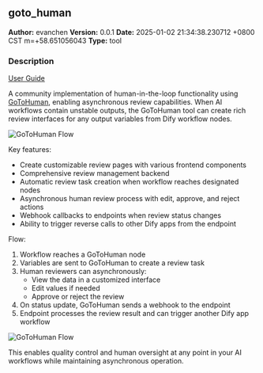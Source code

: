 ## goto_human

**Author:** evanchen
**Version:** 0.0.1
**Date:** 2025-01-02 21:34:38.230712 &#43;0800 CST m=&#43;58.651056043
**Type:** tool

### Description

[User Guide](https://local-carp-52a.notion.site/gotohuman-1704490152f08087be79c90f1fdde2ed?pvs=4)

A community implementation of human-in-the-loop functionality using [GoToHuman](https://www.gotohuman.com/), enabling asynchronous review capabilities. When AI workflows contain unstable outputs, the GoToHuman tool can create rich review interfaces for any output variables from Dify workflow nodes.


![GoToHuman Flow](./goto_human/_assets/image.png)

Key features:
- Create customizable review pages with various frontend components
- Comprehensive review management backend
- Automatic review task creation when workflow reaches designated nodes
- Asynchronous human review process with edit, approve, and reject actions
- Webhook callbacks to endpoints when review status changes
- Ability to trigger reverse calls to other Dify apps from the endpoint


Flow:
1. Workflow reaches a GoToHuman node
2. Variables are sent to GoToHuman to create a review task
3. Human reviewers can asynchronously:
   - View the data in a customized interface
   - Edit values if needed
   - Approve or reject the review
4. On status update, GoToHuman sends a webhook to the endpoint
5. Endpoint processes the review result and can trigger another Dify app workflow

![GoToHuman Flow](./goto_human/_assets/image%20copy.png)





This enables quality control and human oversight at any point in your AI workflows while maintaining asynchronous operation.


